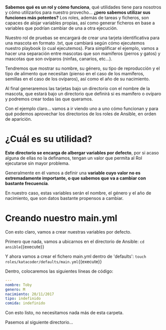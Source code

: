 **Sabemos qué es un rol y cómo funciona**, qué utilidades tiene para nosotros y cómo utilizarlos para nuestro provecho... **¿pero sabemos utilizar sus funciones más potentes?** Los roles, además de tareas y ficheros, son capaces de alojar variables propias, así como generar ficheros en base a variables que podrían cambiar de una a otra ejecución.

Nuestro rol de pruebas se encargará de crear una tarjeta identificativa para una mascota en formato .txt, que cambiará según cómo ejecutemos nuestro playbook (o cual ejecutemos). Para simplificar el ejemplo, vamos a hacer una separación entre mascotas que son mamíferos (perros y gatos) y mascotas que son ovíparos (ninfas, canarios, etc...).

Tendremos que mostrar su nombre, su género, su tipo de reproducción y el tipo de alimento que necesitan (pienso en el caso de los mamíferos, semillas en el caso de los ovíparos), así como el año de su nacimiento.

Al final generaremos las tarjetas bajo un directorio con el nombre de la mascota, que estará bajo un directorio que definirá si es mamífero o ovíparo y podremos crear todas las que queramos. 

Con el ejemplo claro... vamos a ir viendo uno a uno cómo funcionan y para qué podemos aprovechar los directorios de los roles de Ansible, en orden de aparición.

# ¿Cuál es su utilidad?
**Este directorio se encarga de albergar variables por defecto**, por si acaso alguna de ellas no la definamos, tengan un valor que permita al Rol ejecutarse sin mayor problema.

Generalmente en él vamos a definir una **variable cuyo valor no es extremadamente importante, o que sabemos que va a cambiar con bastante frecuencia**. 

En nuestro caso, estas variables serán el nombre, el género y el año de nacimiento, que son datos bastante propensos a cambiar. 

# Creando nuestro main.yml

Con esto claro, vamos a crear nuestras variables por defecto.

Primero que nada, vamos a ubicarnos en el directorio de Ansible: `cd ansible`{{execute}}

Y ahora vamos a crear el fichero main.yml dentro de 'defaults': `touch roles/katacoder/defaults/main.yml`{{execute}}

Dentro, colocaremos las siguientes líneas de código:

```yaml
---
nombre: Toby
genero: M
nacimiento: 20/11/2017
tipo: indefinido
comida: indefinido
```

Con esto listo, no necesitamos nada más de esta carpeta. 

Pasemos al siguiente directorio...
